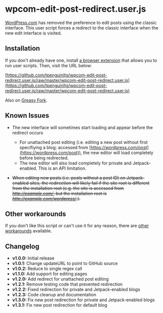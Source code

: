 # wpcom-edit-post-redirect.user.js
[WordPress.com](https://wordpress.com/) has removed the preference to edit posts using the classic interface. This user script forces a redirect to the classic interface when the new edit interface is visited.

## Installation
If you don't already have one, install [a browser extension](https://greasyfork.org/en/help/installing-user-scripts) that allows you to run user scripts. Then, visit the URL below:

[https://github.com/tpenguinltg/wpcom-edit-post-redirect.user.js/raw/master/wpcom-edit-post-redirect.user.js](https://github.com/tpenguinltg/wpcom-edit-post-redirect.user.js/raw/master/wpcom-edit-post-redirect.user.js)

Also on [Greasy Fork](https://greasyfork.org/en/scripts/8581-wordpress-com-edit-post-redirects).

## Known Issues
*   The new interface will sometimes start loading and appear before the redirect occurs

    *   For unattached post editing (i.e. editing a new post without first specifiying a blog; accessed from [https://wordpress.com/post](https://wordpress.com/post)), the new editor will load completely before being redirected.
    *   The new editor will also load completely for private and Jetpack-enabled. This is an API limitation.
        
*   <del>When editing new posts (i.e. posts without a post ID) on Jetpack-enabled sites, the redirection will likely fail if the site root is different from the installation root (e.g. the site is accessed from <i>http://example.com/</i>, but the installation root is <i>http://example.com/wordpress/</i>.).</del>

## Other workarounds
If you don't like this script or can't use it for any reason, there are [other workarounds](http://git.io/wpcom-restore-classic-ed) available.


## Changelog
* **v1.0.0:** Initial release
* **v1.0.1:** Change updateURL to point to GitHub source
* **v1.0.2:** Reduce to single regex call
* **v1.1.0:** Add support for editing pages
* **v1.2.0:** Add redirect for unattached post editing
* **v1.2.1:** Remove testing code that prevented redirection
* **v1.2.2:** Fixed redirection for private and Jetpack-enabled blogs
* **v1.2.3:** Code cleanup and documentation
* **v1.3.0:** Fix new post redirection for private and Jetpack-enabled blogs
* **v1.3.1:** Fix new post redirection for default blog
